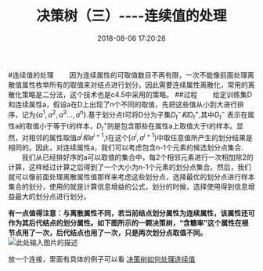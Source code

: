 ﻿---
title: 决策树（三）----连续值的处理
categories:
  - 机器学习
mathjax: true
copyright: true
date: 2018-08-06 17:20:28
description: TW貌似凉了啊，实验室的和我一起去面试的人都通过了，心态不好了。。
---

#连续值的处理
&emsp;&emsp;因为连续属性的可取值数目不再有限，一次不能像前面处理离散值属性枚举所有的取值来对结点进行划分。因此需要连续属性离散化，常用的离散化策略是二分法，这个技术也是c4.5中采用的策略。
##过程
&emsp;&emsp;给定训练集D和连续属性a，假设a在D上出现了n个不同的取值，先把这些值从小到大进行排序，记为{$a^1,a^2,a^3...,a^n$}.基于划分点t可将D分为子集$D_t^-和D_t^+$,其中$D_t^-$ 表示在属性a的取值小于等于t的样本，$D_t^+$则是包含那些在属性a上取值大于t的样本。显然，对相邻的属性取值$a^i和a^{i+1}$,t在这个[$a^i,a^{i+1}$)中取任意值所产生的划分结果是相同的。因此，对连续属性a，我们可以考虑包含n-1个元素的候选划分点集合.
&emsp;&emsp;我们从已经排好序的a可以取值的集合中，每2个相邻元素进行一次相加除2的计算，这样经过计算之后得到了一个大小为n-1个元素的划分点集合。然后，我们就可以像前面处理离散属性值那样来考虑这些划分点，选择最优的划分点进行样本集合的划分，使用的就是计算信息增益的公式，划分的时候，选择使用得到信息增益最大的划分点进行划分。

**有一点值得注意：与离散属性不同，若当前结点划分属性为连续属性，该属性还可作为其后代结点的划分属性。如下图所示的一颗决策树，“含糖率”这个属性在根节点用了一次，后代结点也用了一次，只是两次划分点取值不同。**
![此处输入图片的描述][1]

放一个连接，里面有具体的例子可以看
[决策树如何处理连续值][2]


  [1]: http://wx4.sinaimg.cn/mw690/72fdc620ly1fu07v40qy8j20fk095mxe.jpg
  [2]: https://blog.csdn.net/u012328159/article/details/79396893